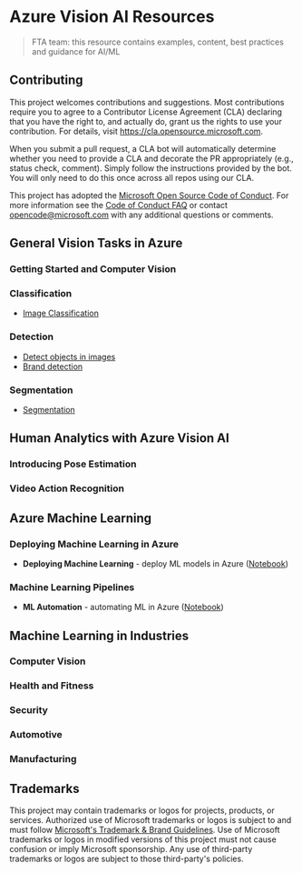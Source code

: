 # Azure Vision AI Resources

> FTA team: this resource contains examples, content, best practices and guidance
> for AI/ML

## Contributing

This project welcomes contributions and suggestions.  Most contributions require you to agree to a
Contributor License Agreement (CLA) declaring that you have the right to, and actually do, grant us
the rights to use your contribution. For details, visit https://cla.opensource.microsoft.com.

When you submit a pull request, a CLA bot will automatically determine whether you need to provide
a CLA and decorate the PR appropriately (e.g., status check, comment). Simply follow the instructions
provided by the bot. You will only need to do this once across all repos using our CLA.

This project has adopted the [Microsoft Open Source Code of Conduct](https://opensource.microsoft.com/codeofconduct/).
For more information see the [Code of Conduct FAQ](https://opensource.microsoft.com/codeofconduct/faq/) or
contact [opencode@microsoft.com](mailto:opencode@microsoft.com) with any additional questions or comments.

## General Vision Tasks in Azure

### Getting Started and Computer Vision

### Classification

- [Image Classification](https://github.com/microsoft/computervision-recipes/tree/master/scenarios/classification) 

### Detection

- [Detect objects in images](https://docs.microsoft.com/en-us/azure/cognitive-services/computer-vision/concept-object-detection)
- [Brand detection](https://docs.microsoft.com/en-us/azure/cognitive-services/computer-vision/concept-brand-detection)

### Segmentation

- [Segmentation](https://github.com/microsoft/computervision-recipes/tree/master/scenarios/segmentation)

## Human Analytics with Azure Vision AI

### Introducing Pose Estimation

### Video Action Recognition

## Azure Machine Learning

### Deploying Machine Learning in Azure 

- **Deploying Machine Learning** - deploy ML models in Azure ([Notebook](notebooks/DeployingML.ipynb))

### Machine Learning Pipelines

- **ML Automation** - automating ML in Azure ([Notebook](notebooks/MLAutomation.ipynb))

## Machine Learning in Industries

### Computer Vision 
### Health and Fitness
### Security
### Automotive
### Manufacturing



## Trademarks

This project may contain trademarks or logos for projects, products, or services. Authorized use of Microsoft 
trademarks or logos is subject to and must follow 
[Microsoft's Trademark & Brand Guidelines](https://www.microsoft.com/en-us/legal/intellectualproperty/trademarks/usage/general).
Use of Microsoft trademarks or logos in modified versions of this project must not cause confusion or imply Microsoft sponsorship.
Any use of third-party trademarks or logos are subject to those third-party's policies.
